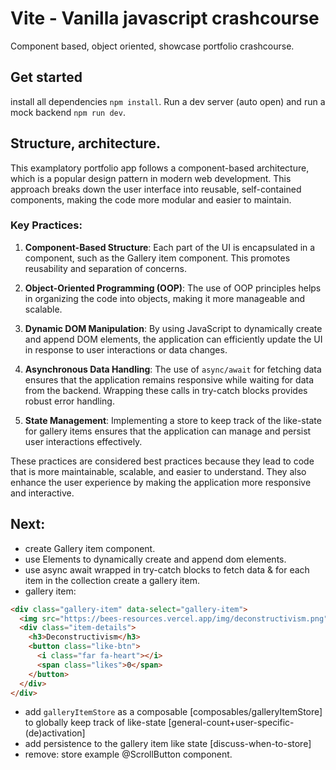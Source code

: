 # Vite - Vanilla javascript crashcourse

Component based, object oriented, showcase portfolio crashcourse.

## Get started

install all dependencies `npm install`. Run a dev server (auto open) and run a mock backend `npm run dev`.

## Structure, architecture.

This examplatory portfolio app follows a component-based architecture, which is a popular design pattern in modern web development. This approach breaks down the user interface into reusable, self-contained components, making the code more modular and easier to maintain.

### Key Practices:

1. **Component-Based Structure**: Each part of the UI is encapsulated in a component, such as the Gallery item component. This promotes reusability and separation of concerns.

2. **Object-Oriented Programming (OOP)**: The use of OOP principles helps in organizing the code into objects, making it more manageable and scalable.

3. **Dynamic DOM Manipulation**: By using JavaScript to dynamically create and append DOM elements, the application can efficiently update the UI in response to user interactions or data changes.

4. **Asynchronous Data Handling**: The use of `async/await` for fetching data ensures that the application remains responsive while waiting for data from the backend. Wrapping these calls in try-catch blocks provides robust error handling.

5. **State Management**: Implementing a store to keep track of the like-state for gallery items ensures that the application can manage and persist user interactions effectively.

These practices are considered best practices because they lead to code that is more maintainable, scalable, and easier to understand. They also enhance the user experience by making the application more responsive and interactive.

## Next:

- create Gallery item component.
- use Elements to dynamically create and append dom elements.
- use async await wrapped in try-catch blocks to fetch data & for each item in the collection create a gallery item.
- gallery item: 

```html
<div class="gallery-item" data-select="gallery-item">
  <img src="https://bees-resources.vercel.app/img/deconstructivism.png" alt="deconstructivism">
  <div class="item-details">
    <h3>Deconstructivism</h3>
    <button class="like-btn">
      <i class="far fa-heart"></i>
      <span class="likes">0</span>
    </button>
  </div>
</div>
```

- add `galleryItemStore` as a composable [composables/galleryItemStore] to globally keep track of like-state [general-count+user-specific-(de)activation] 
- add persistence to the gallery item like state [discuss-when-to-store]
- remove: store example @ScrollButton component.
